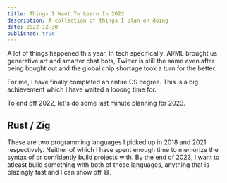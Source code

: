 ```yaml
---
title: Things I Want To Learn In 2023
description: A collection of things I plan on doing
date: 2022-12-30
published: true
---
```


A lot of things happened this year. 
In tech specifically: AI/ML brought us generative art and smarter chat bots, 
Twitter is still the same even after being bought out and the global chip shortage took a turn for the better. 

For me, I have finally completed an entire CS degree. This is a big achievement which I have waited a looong time for.

To end off 2022, let's do some last minute planning for 2023.


## Rust / Zig

These are two programming languages I picked up in 2018 and 2021 respectively. 
Neither of which I have spent enough time to memorize the syntax of or confidently build projects with. 
By the end of 2023, I want to atleast build something with both of these languages, anything that is blazingly fast and I can show off 😄.
